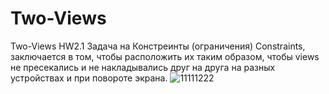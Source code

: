 # Two-Views
Two-Views 
HW2.1 Задача на Констреинты (ограничения) Constraints, заключается в том, чтобы расположить их таким образом, чтобы views не пресекались и не накладывались друг на друга на разных устройствах и при повороте экрана.
![11111222](https://user-images.githubusercontent.com/88490455/138286448-b8fb3ba3-99fb-4d47-a1b2-5d00df8e9fc4.jpg)
